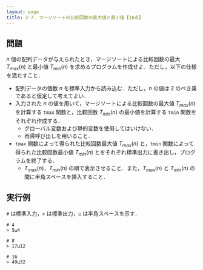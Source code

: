 ```yaml
---
layout: page
title: 2-7. マージソートの比較回数の最大値と最小値【10点】
---
```

## 問題

$n$ 個の配列データが与えられたとき，マージソートによる比較回数の最大 $T_{max}(n)$ と最小値 $T_{min}(n)$ を求めるプログラムを作成せよ．ただし，以下の仕様を満たすこと．

- 配列データの個数 $n$ を標準入力から読み込む．ただし，$n$ の値は 2 のべき乗であると仮定して考えてよい．
- 入力された $n$ の値を用いて，マージソートによる比較回数の最大値 $T_{max}(n)$ を計算する `tmax` 関数と，比較回数 $T_{min}(n)$ の最小値を計算する `tmin` 関数をそれぞれ作成する．
  - グローバル変数および静的変数を使用してはいけない．
  - 再帰呼び出しを用いること．
- `tmax` 関数によって得られた比較回数最大値 $T_{max}(n)$ と，`tmin` 関数によって得られた比較回数最小値 $T_{min}(n)$ とをそれぞれ標準出力に書き出し，プログラムを終了する．
  - $T_{max}(n)$，$T_{min}(n)$ の順で表示させること．また，$T_{max}(n)$ と $T_{min}(n)$ の間に半角スペースを挿入すること．

## 実行例
`#` は標準入力，`>` は標準出力，`⊔` は半角スペースを示す．

```
# 4
> 5⊔4
```

```
# 8
> 17⊔12
```

```
# 16
> 49⊔32
```
